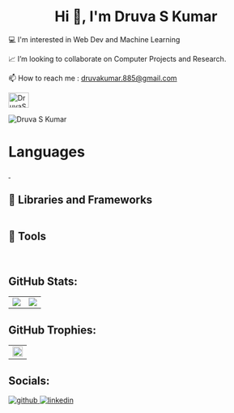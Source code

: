 <h1 align="center">Hi 👋, I'm Druva S Kumar</h1>
<p align="left">💻 I'm interested in Web Dev and Machine Learning </p>
<p align="left"> 📈 I’m looking to collaborate on Computer Projects and Research. </p>
<p align="left"> 📫 How to reach me : 
<a href="druvakumar.885@gmail.com">druvakumar.885@gmail.com</a> 
  
<a href="https://www.linkedin.com/in/druvaskumar/" target="blank"><img align="center" src="https://raw.githubusercontent.com/rahuldkjain/github-profile-readme-generator/master/src/images/icons/Social/linked-in-alt.svg" alt="DruvaSKumar" height="30" width="40" /></a></a></p>

<p align="left" width="25%"> <img src="https://komarev.com/ghpvc/?username=DruvaSKumar&label=Profile%20views&color=0e75b6&style=flat" alt="Druva S Kumar" /> </p>

# Languages
<a href=""><img alt="" src="https://img.shields.io/badge/Python-3776AB?style=for-the-badge&logo=python&logoColor=white" style="border-radius: 20px;"/></a><a href="">
<img alt="" src="https://img.shields.io/badge/C-00599C?style=for-the-badge&logo=c&logoColor=white" style="border-radius: 20px;"/></a><a href=""><a href=""><img alt="" src="https://img.shields.io/badge/C%2B%2B-00599C?style=for-the-badge&logo=c%2B%2B&logoColor=white" style="border-radius: 20px;" /></a><a href=""><img alt="" src="https://img.shields.io/badge/Java-007396?style=for-the-badge&logo=java&logoColor=white" style="border-radius: 20px;" /></a>


## 🧰 Libraries and Frameworks

<a href=""><img alt="" src="https://img.shields.io/badge/TensorFlow-FF6F00?style=for-the-badge&logo=TensorFlow&logoColor=white" style="border-radius: 20px;"/></a><a href=""><img alt="" src="https://img.shields.io/badge/Selenium-43B02A?style=for-the-badge&logo=Selenium&logoColor=white" style="border-radius: 20px;"/></a><a href=""><img alt="" src="https://img.shields.io/badge/Numpy-777BB4?style=for-the-badge&logo=numpy&logoColor=white" style="border-radius: 20px;"/></a><a href=""><img alt="" src="https://img.shields.io/badge/Pandas-2C2D72?style=for-the-badge&logo=pandas&logoColor=white" style="border-radius: 20px;"/></a><a href=""><img alt="" src="https://img.shields.io/badge/scikit_learn-F7931E?style=for-the-badge&logo=scikit-learn&logoColor=white" style="border-radius: 20px;"/></a>


## 🔧 Tools


<a href=""><img alt="" src="https://img.shields.io/badge/Visual_Studio_Code-0078D4?style=for-the-badge&logo=visual%20studio%20code&logoColor=white" style="border-radius: 20px;"/></a>
<a href=""><img alt="" src="https://img.shields.io/badge/Google_Colab-F9AB00?style=for-the-badge&logo=google%20colab&logoColor=white" style="border-radius: 20px;" /></a>
<a href=""><img alt="" src="https://miro.medium.com/v2/resize:fit:25/1*6Dhu1H4t028lOGbaZuyRCw.png" style="border-radius: 20px;" /></a>

## GitHub Stats:
<table>
<!-- 	<tr>
		<td align="center" colspan = "2"><a href = "https://hemanthsbanur.vercel.app"><img src="http://github-profile-summary-cards.vercel.app/api/cards/profile-details?username=arjuuuuunnnnn&theme=gotham"></a></td>
	</tr> -->
	<tr>
		<td><img src="https://github-readme-streak-stats.herokuapp.com/?user=DruvaSKumar&theme=gotham&hide_border=true"></td>
		<td><img src="https://github-readme-stats.vercel.app/api?username=DruvaSKumar&show_icons=true&locale=en&theme=gotham&hide_border=true"></td>
	</tr>
</table>

## GitHub Trophies:
<table>
<tr>
    <td colspan = "2"><img width=100% src="https://github-profile-trophy.vercel.app/?username=DruvaSKumar&hide_border=true&count_private=true&column=-1&theme=chalk&no-frame=true"></td>
</tr>
</table>

## Socials: 
<a href="https://github.com/DruvaSKumar/" target="_blank">
      <img src=https://img.shields.io/badge/github-%232E3440.svg?&style=for-the-badge&logo=github&logoColor=white alt=github style="margin-bottom: 5px;" />
</a>
<a href="https://www.linkedin.com/in/druvaskumar/" target="_blank">
      <img src=https://img.shields.io/badge/linkedin-%232E3440.svg?&style=for-the-badge&logo=linkedin&logoColor=white alt=linkedin style="margin-bottom: 5px;" />
</a>
